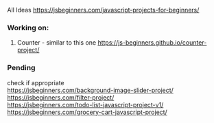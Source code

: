 All Ideas https://jsbeginners.com/javascript-projects-for-beginners/

### Working on:
1. Counter - similar to this one https://js-beginners.github.io/counter-project/

### Pending
check if appropriate  
https://jsbeginners.com/background-image-slider-project/  
https://jsbeginners.com/filter-project/  
https://jsbeginners.com/todo-list-javascript-project-v1/  
https://jsbeginners.com/grocery-cart-javascript-project/  